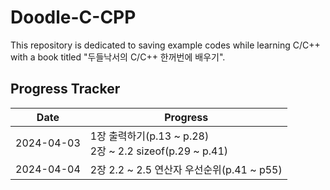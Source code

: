 # Doodle-C-CPP
This repository is dedicated to saving example codes while learning C/C++ with a book titled "두들낙서의 C/C++ 한꺼번에 배우기".

## Progress Tracker

| Date       | Progress                                             |
| ---------- | ---------------------------------------------------- |
| 2024-04-03 | 1장 출력하기(p.13 ~ p.28)<br>2장 ~ 2.2 sizeof(p.29 ~ p.41) |
| 2024-04-04 | 2장 2.2 ~ 2.5 연산자 우선순위(p.41 ~ p55)                    |
